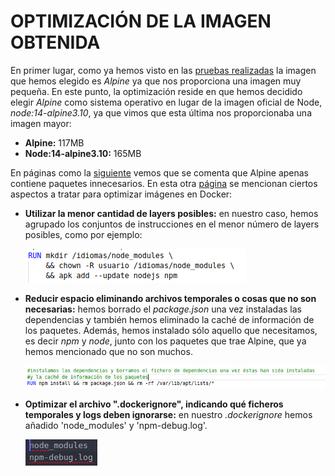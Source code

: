 # OPTIMIZACIÓN DE LA IMAGEN OBTENIDA
En primer lugar, como ya hemos visto en las [pruebas realizadas]() la imagen que hemos elegido es *Alpine* ya que nos proporciona una imagen muy pequeña.
En este punto, la optimización reside en que hemos decidido elegir *Alpine* como sistema operativo en lugar de la imagen oficial de Node, *node:14-alpine3.10*, ya que vimos que esta última nos proporcionaba una imagen mayor:
- **Alpine:** 117MB
- **Node:14-alpine3.10:** 165MB

En páginas como la [siguiente](https://picodotdev.github.io/blog-bitix/2017/04/imagenes-de-docker-con-alpine-linux/) vemos que se comenta que Alpine apenas contiene paquetes innecesarios.
En esta otra [página]() se mencionan ciertos aspectos a tratar para optimizar imágenes en Docker:
- **Utilizar la menor cantidad de layers posibles:** en nuestro caso, hemos agrupado los conjuntos de instrucciones en el menor número de layers posibles, como por ejemplo:

  ![](imagenes/ejemplo-layers.png)
- **Reducir espacio eliminando archivos temporales o cosas que no son necesarias:** hemos borrado el *package.json* una vez instaladas las dependencias y también hemos eliminado la caché de información de los paquetes. Además, hemos instalado sólo aquello que necesitamos, es decir *npm* y *node*, junto con los paquetes que trae Alpine, que ya hemos mencionado que no son muchos.

  ![](imagenes/borrado-innecesario.png)
- **Optimizar el archivo ".dockerignore", indicando qué ficheros temporales y logs deben ignorarse:** en nuestro *.dockerignore* hemos añadido 'node_modules' y 'npm-debug.log'.

  ![](imagenes/ignore.png)
